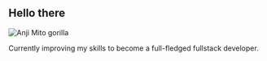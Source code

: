 ## Hello there
![Anji Mito gorilla]([https://link-to-your-gif.gif](https://tenor.com/tr/view/anji-guilty-gear-spin-guilty-gear-strive-gg-strive-gif-22169717))

Currently improving my skills to become a full-fledged fullstack developer.

